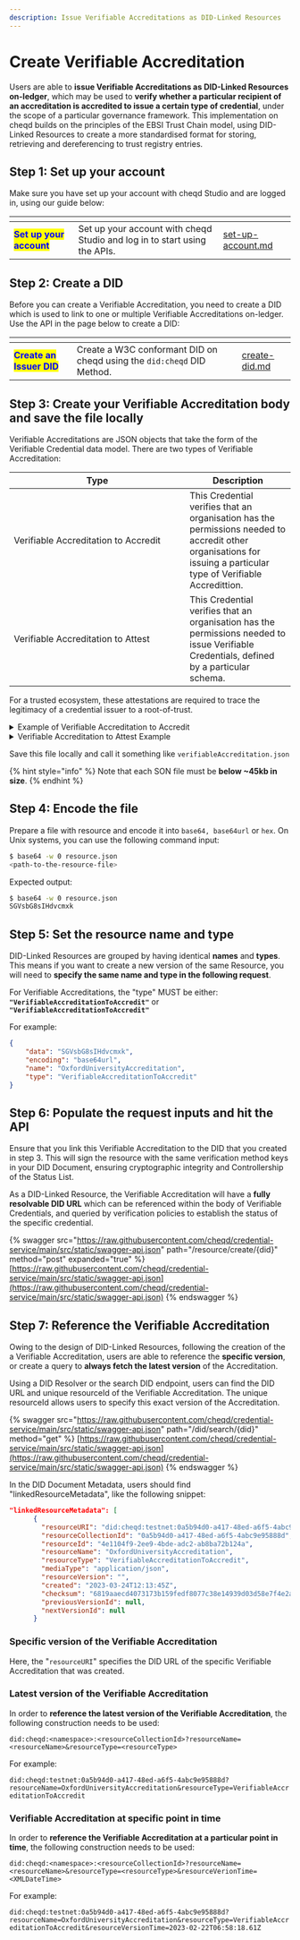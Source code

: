 ```yaml
---
description: Issue Verifiable Accreditations as DID-Linked Resources
---
```


# Create Verifiable Accreditation

Users are able to **issue Verifiable Accreditations as DID-Linked Resources on-ledger**, which may be used to **verify whether a particular recipient of an accreditation is accredited to issue a certain type of credential**, under the scope of a particular governance framework. This implementation on cheqd builds on the principles of the EBSI Trust Chain model, using DID-Linked Resources to create a more standardised format for storing, retrieving and dereferencing to trust registry entries.

## Step 1: Set up your account

Make sure you have set up your account with cheqd Studio and are logged in, using our guide below:

<table data-card-size="large" data-view="cards"><thead><tr><th></th><th></th><th data-hidden data-card-target data-type="content-ref"></th></tr></thead><tbody><tr><td><mark style="color:blue;"><strong>Set up your account</strong></mark></td><td>Set up your account with cheqd Studio and log in to start using the APIs.</td><td><a href="../../getting-started/studio/set-up-account.md">set-up-account.md</a></td></tr></tbody></table>

## Step 2: Create a DID

Before you can create a Verifiable Accreditation, you need to create a DID which is used to link to one or multiple Verifiable Accreditations on-ledger. Use the API in the page below to create a DID:

<table data-card-size="large" data-view="cards"><thead><tr><th></th><th></th><th data-hidden data-card-target data-type="content-ref"></th></tr></thead><tbody><tr><td><mark style="color:blue;"><strong>Create an Issuer DID</strong></mark></td><td>Create a W3C conformant DID on cheqd using the <code>did:cheqd</code> DID Method.</td><td><a href="../dids/create-did.md">create-did.md</a></td></tr></tbody></table>

## Step 3: Create your Verifiable Accreditation body and save the file locally

Verifiable Accreditations are JSON objects that take the form of the Verifiable Credential data model. There are two types of Verifiable Accreditation:

<table><thead><tr><th width="299">Type</th><th>Description</th></tr></thead><tbody><tr><td>Verifiable Accreditation to Accredit</td><td>This Credential verifies that an organisation has the permissions needed to accredit other organisations for issuing a particular type of Verifiable Accredittion.</td></tr><tr><td>Verifiable Accreditation to Attest</td><td>This Credential verifies that an organisation has the permissions needed to issue Verifiable Credentials, defined by a particular schema.</td></tr></tbody></table>

For a trusted ecosystem, these attestations are required to trace the legitimacy of a credential issuer to a root-of-trust.&#x20;

<details>

<summary>Example of Verifiable Accreditation to Accredit</summary>

```json
{
  "@context": ["https://www.w3.org/2018/credentials/v1"],
  "id": "urn:uuid:8568b525-a24e-4bc0-9d97-6a8459ec0130",
  "type": [
    "VerifiableCredential",
    "VerifiableAttestation",
    "VerifiableAccreditation",
    "VerifiableAccreditationToAccredit"
  ],
  "issuer": "did:cheqd:testnet:098c4f66-b461-4037-9cf0-c5db75b270c6",
  "issuanceDate": "2021-11-01T00:00:00Z",
  "validFrom": "2021-11-01T00:00:00Z",
  "expirationDate": "2025-06-22T14:11:44Z",
  "issued": "2020-06-22T14:11:44Z",
  "credentialSubject": {
    "id": "did:cheqd:testnet:e21b63d1-a771-4eb9-9452-869cd30fd622",
    "accreditedFor": [
      {
        "schemaId": "did:cheqd:testnet:098c4f66-b461-4037-9cf0-c5db75b270c6/resources/83eb0ed8-37d1-4ba6-9e0b-40d60676d4aa",
        "types": [
          "VerifiableCredential",
          "VerifiableAttestation",
          "DiplomaCredential"
        ]
      }
    ]
  },
  "credentialStatus": {
     "id": "did:cheqd:testnet:098c4f66-b461-4037-9cf0-c5db75b270c6?resourceName=accreditationStatus&resourceType=StatusList2021Revocation",
     "type": "StatusList2021Revocation"
  },
  "termsOfUse": [
    {
      "id": "https://example.com/governance-framework/../..xyz",
      "type": "GovernanceFramework"
    }
  ],
  "credentialSchema": [
    {
      "id": "did:cheqd:testnet:098c4f66-b461-4037-9cf0-c5db75b270c6/resources/83eb0ed8-37d1-4ba6-9e0b-40d60676d4aa",
      "type": "FullJsonSchemaValidator2021"
    }
  ]
}


```

</details>

<details>

<summary>Verifiable Accreditation to Attest Example</summary>

```json
{
  "@context": ["https://www.w3.org/2018/credentials/v1"],
  "id": "urn:uuid:8568b525-a24e-4bc0-9d97-6a8459ec0130",
  "type": [
    "VerifiableCredential",
    "VerifiableAttestation",
    "VerifiableAccreditation",
    "VerifiableAccreditationToAttest"
  ],
  "issuer": "did:cheqd:testnet:098c4f66-b461-4037-9cf0-c5db75b270c6",
  "issuanceDate": "2021-11-01T00:00:00Z",
  "validFrom": "2021-11-01T00:00:00Z",
  "expirationDate": "2025-06-22T14:11:44Z",
  "issued": "2020-06-22T14:11:44Z",
  "credentialSubject": {
    "id": "did:cheqd:testnet:e21b63d1-a771-4eb9-9452-869cd30fd622",
    "reservedAttributeId": "15b49499-2a36-4c73-9f5b-7409b44ce7a3",
    "accreditedFor": [
      {
        "schemaId": "did:cheqd:testnet:098c4f66-b461-4037-9cf0-c5db75b270c6/resources/da4159f1-ff50-4a7c-b0cb-40d3a1f71003a",
        "types": [
          "VerifiableCredential",
          "VerifiableAttestation",
          "DiplomaCredential"
        ]
    ]
  },
  "credentialStatus": {
     "id": "did:cheqd:testnet:098c4f66-b461-4037-9cf0-c5db75b270c6?resourceName=accreditationStatus&resourceType=StatusList2021Revocation",
     "type": "StatusList2021Revocation"
  },
  "termsOfUse": {
    "type": "AccreditationPolicy",
    "parentAccreditation": "did:cheqd:testnet:098c4f66-b461-4037-9cf0-c5db75b270c6/resources/da4159f1-ff50-4a7c-b0cb-40d3a1f71003a",
    "policyId": "https://example.com/policies/124",
    "rootAuthorisation": "did:cheqd:testnet:098c4f66-b461-4037-9cf0-c5db75b270c6/resources/da4159f1-ff50-4a7c-b0cb-40d3a1f71003a",
    "trustFramework": "Name of the Governance Framework (GF)",
    "lib": "urn:professional-qualifications-directive"
  },
  "credentialSchema": [
    {
      "id": "did:cheqd:testnet:098c4f66-b461-4037-9cf0-c5db75b270c6/resources/da4159f1-ff50-4a7c-b0cb-40d3a1f71003a",
      "type": "FullJsonSchemaValidator2021"
    }
  ]
}


```

</details>

Save this file locally and call it something like `verifiableAccreditation.json`

{% hint style="info" %}
Note that each SON file must be **below \~45kb in size**.
{% endhint %}

## Step 4: Encode the file

Prepare a file with resource and encode it into `base64, base64url` or `hex`. On Unix systems, you can use the following command input:

```bash
$ base64 -w 0 resource.json
<path-to-the-resource-file>
```

Expected output:

```bash
$ base64 -w 0 resource.json
SGVsbG8sIHdvcmxk
```

## Step 5: Set the resource name and type

DID-Linked Resources are grouped by having identical **names** and **types**. This means if you want to create a new version of the same Resource, you will need to **specify the same name and type in the following request**.&#x20;

For Verifiable Accreditations, the "type" MUST be either:  **`"VerifiableAccreditationToAccredit"`** or **`"VerifiableAccreditationToAccredit"`**

For example:

```json
{
    "data": "SGVsbG8sIHdvcmxk",
    "encoding": "base64url",
    "name": "OxfordUniversityAccreditation",
    "type": "VerifiableAccreditationToAccredit"
}
```

## Step 6: Populate the request inputs and hit the API

Ensure that you link this Verifiable Accreditation to the DID that you created in step 3. This will sign the resource with the same verification method keys in your DID Document, ensuring cryptographic integrity and Controllership of the Status List.

As a DID-Linked Resource, the Verifiable Accreditation will have a **fully resolvable DID URL** which can be referenced within the body of Verifiable Credentials, and queried by verification policies to establish the status of the specific credential.&#x20;

{% swagger src="https://raw.githubusercontent.com/cheqd/credential-service/main/src/static/swagger-api.json" path="/resource/create/{did}" method="post" expanded="true" %}
[https://raw.githubusercontent.com/cheqd/credential-service/main/src/static/swagger-api.json](https://raw.githubusercontent.com/cheqd/credential-service/main/src/static/swagger-api.json)
{% endswagger %}

## Step 7: Reference the Verifiable Accreditation

Owing to the design of DID-Linked Resources, following the creation of the a Verifiable Accreditation, users are able to reference the **specific version**, or create a query to **always fetch the latest version** of the Accreditation.&#x20;

Using a DID Resolver or the search DID endpoint, users can find the DID URL and unique resourceId of the Verifiable Accreditation. The unique resourceId allows users to specify this exact version of the Accreditation.

{% swagger src="https://raw.githubusercontent.com/cheqd/credential-service/main/src/static/swagger-api.json" path="/did/search/{did}" method="get" %}
[https://raw.githubusercontent.com/cheqd/credential-service/main/src/static/swagger-api.json](https://raw.githubusercontent.com/cheqd/credential-service/main/src/static/swagger-api.json)
{% endswagger %}

In the DID Document Metadata, users should find "linkedResourceMetadata", like the following snippet:

```json
"linkedResourceMetadata": [
      {
        "resourceURI": "did:cheqd:testnet:0a5b94d0-a417-48ed-a6f5-4abc9e95888d/resources/4e1104f9-2ee9-4bde-adc2-ab8ba72b124a",
        "resourceCollectionId": "0a5b94d0-a417-48ed-a6f5-4abc9e95888d",
        "resourceId": "4e1104f9-2ee9-4bde-adc2-ab8ba72b124a",
        "resourceName": "OxfordUniversityAccreditation",
        "resourceType": "VerifiableAccreditationToAccredit",
        "mediaType": "application/json",
        "resourceVersion": "",
        "created": "2023-03-24T12:13:45Z",
        "checksum": "6819aaecd4073173b159fedf8077c38e14939d03d58e7f4e2a0ddfe034eb2ed4",
        "previousVersionId": null,
        "nextVersionId": null
      } 
```

### Specific version of the Verifiable Accreditation

Here, the "`resourceURI`" specifies the DID URL of the specific Verifiable Accreditation that was created.

### Latest version of the Verifiable Accreditation

In order to **reference the latest version of the Verifiable Accreditation**, the following construction needs to be used:

`did:cheqd:<namespace>:<resourceCollectionId>?resourceName=<resourceName>&resourceType=<resourceType>`

For example:

`did:cheqd:testnet:0a5b94d0-a417-48ed-a6f5-4abc9e95888d?resourceName=OxfordUniversityAccreditation&resourceType=VerifiableAccreditationToAccredit`

### Verifiable Accreditation at specific point in time

In order to **reference the Verifiable Accreditation at a particular point in time**, the following construction needs to be used:

`did:cheqd:<namespace>:<resourceCollectionId>?resourceName=<resourceName>&resourceType=<resourceType>&resourceVerionTime=<XMLDateTime>`

For example:

`did:cheqd:testnet:0a5b94d0-a417-48ed-a6f5-4abc9e95888d?resourceName=OxfordUniversityAccreditation&resourceType=VerifiableAccreditationToAccredit&resourceVersionTime=2023-02-22T06:58:18.61Z`
